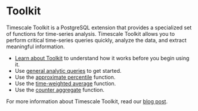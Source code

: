 # Toolkit
Timescale Toolkit is a PostgreSQL extension that provides a specialized set of
functions for time-series analysis. Timescale Toolkit allows you to perform
critical time-series queries quickly, analyze the data, and extract meaningful
information.

*   [Learn about Toolkit][about-toolkit] to understand how it works before you
    begin using it.
*   Use [general analytic queries][toolkit-general] to get started.
*   Use the [approximate percentile][toolkit-approximate-percentile] function.
*   Use the [time-weighted average][toolkit-time-weighted-averages] function.
*   Use the [counter aggregate][toolkit-counter-agg] function.

For more information about Timescale Toolkit, read our [blog post][toolkit-blog].

[about-toolkit]: how-to-guides/toolkit/about-toolkit
[toolkit-general]: how-to-guides/toolkit/general-analytic-queries
[toolkit-approximate-percentile]: how-to-guides/toolkit/approximate_percentile
[toolkit-time-weighted-averages]: how-to-guides/toolkit/time-weighted-averages
[toolkit-blog]: https://blog.timescale.com/blog/time-series-analytics-for-postgresql-introducing-the-timescale-analytics-project/
[toolkit-counter-agg]: how-to-guides/toolkit/counter_agg
